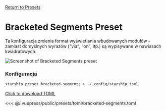 [Return to Presets](./README.md#bracketed-segments)

# Bracketed Segments Preset

Ta konfiguracja zmienia format wyświetlania wbudowanych modułów - zamiast domyślnych wyrazów ("via", "on", itp.) są wypisywane w nawiasach kwadratowych.

![Screenshot of Bracketed Segments preset](/presets/img/bracketed-segments.png)

### Konfiguracja

```sh
starship preset bracketed-segments > ~/.config/starship.toml
```

[Click to download TOML](/presets/toml/bracketed-segments.toml)

<<< @/.vuepress/public/presets/toml/bracketed-segments.toml
